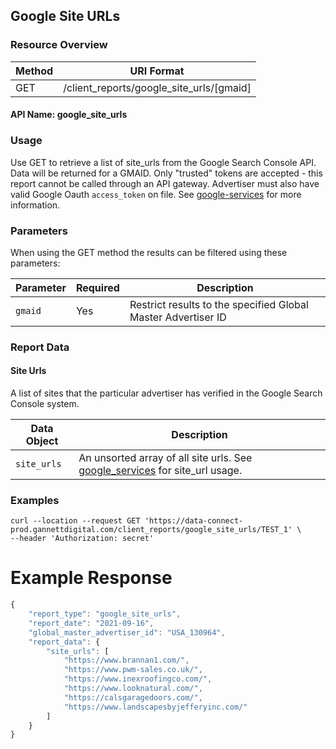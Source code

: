 ## Google Site URLs 

### Resource Overview

| Method | URI Format |
|---|---|
| GET | /client_reports/google_site_urls/[gmaid]

#### API Name: google_site_urls
### Usage
Use GET to retrieve a list of site_urls from the Google Search Console API. Data will be returned for a GMAID. Only "trusted" tokens are accepted - this report cannot be called through an API gateway. 
Advertiser must also have valid Google Oauth `access_token` on file. See [google-services](https://github.com/GannettDigital/api-docs/blob/master/source/includes/_google_services.md) for more information.

### Parameters

When using the GET method the results can be filtered using these parameters:

| Parameter | Required | Description |
|---|---|---|
|`gmaid`|Yes|Restrict results to the specified Global Master Advertiser ID|

### Report Data

#### Site Urls

A list of sites that the particular advertiser has verified in the Google Search Console system.

| Data Object | Description |
|---|---|
|`site_urls`|An unsorted array of all site urls. See [google_services](https://github.com/GannettDigital/api-docs/blob/master/source/includes/_google_services.md) for site_url usage.|



### Examples

```
curl --location --request GET 'https://data-connect-prod.gannettdigital.com/client_reports/google_site_urls/TEST_1' \
--header 'Authorization: secret'
```

# Example Response
```javascript
{
    "report_type": "google_site_urls",
    "report_date": "2021-09-16",
    "global_master_advertiser_id": "USA_130964",
    "report_data": {
        "site_urls": [
            "https://www.brannan1.com/",
            "https://www.pwm-sales.co.uk/",
            "https://www.inexroofingco.com/",
            "https://www.looknatural.com/",
            "https://calsgaragedoors.com/",
            "https://www.landscapesbyjefferyinc.com/"
        ]
    }
}
            